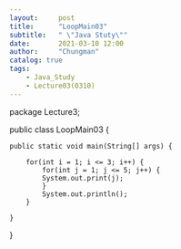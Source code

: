 ```yaml
---
layout:     post
title:      "LoopMain03"
subtitle:   " \"Java Stuty\""
date:       2021-03-10 12:00
author:     "Chungman"
catalog: true
tags:
    - Java_Study
    - Lecture03(0310)
---
```


package Lecture3;

public class LoopMain03 {

	public static void main(String[] args) {
		
		for(int i = 1; i <= 3; i++) {
			for(int j = 1; j <= 5; j++) {
			System.out.print(j);
			}
			System.out.println();
		}

	}

}
